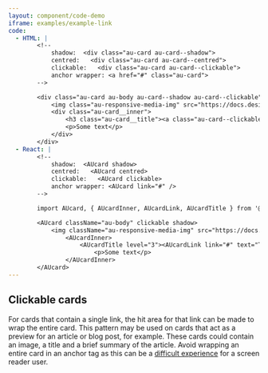 ```yaml
---
layout: component/code-demo
iframe: examples/example-link
code:
  - HTML: |
        <!--
            shadow:  <div class="au-card au-card--shadow">
            centred:   <div class="au-card au-card--centred">
            clickable:   <div class="au-card au-card--clickable">
            anchor wrapper: <a href="#" class="au-card">
        -->

        <div class="au-card au-body au-card--shadow au-card--clickable">
            <img class="au-responsive-media-img" src="https://docs.designsystemau.org/assets/img/placeholder/600X260.png" alt />
            <div class="au-card__inner">
                <h3 class="au-card__title"><a class="au-card--clickable__link" href="#">Title of article</a></h3>
                <p>Some text</p>
            </div>
        </div>
  - React: |
        <!--
            shadow:  <AUcard shadow>
            centred:   <AUcard centred>
            clickable:   <AUcard clickable>
            anchor wrapper: <AUcard link="#" />
        -->

        import AUcard, { AUcardInner, AUcardLink, AUcardTitle } from '@gold.au/card';

        <AUcard className="au-body" clickable shadow>
            <img className="au-responsive-media-img" src="https://docs.designsystemau.org/assets/img/placeholder/600X260.png" alt="" />
                <AUcardInner>
                    <AUcardTitle level="3"><AUcardLink link="#" text="Title of article" /></AUcardTitle>
                        <p>Some text</p>
                </AUcardInner>
        </AUcard>
---
```

## Clickable cards

For cards that contain a single link, the hit area for that link can be made to wrap the entire card. This pattern may be used on cards that act as a preview for an article or blog post, for example. These cards could contain an image, a title and a brief summary of the article. Avoid wrapping an entire card in an anchor tag as this can be a [difficult experience](/components/card/rationale/#cards-as-links) for a screen reader user.
